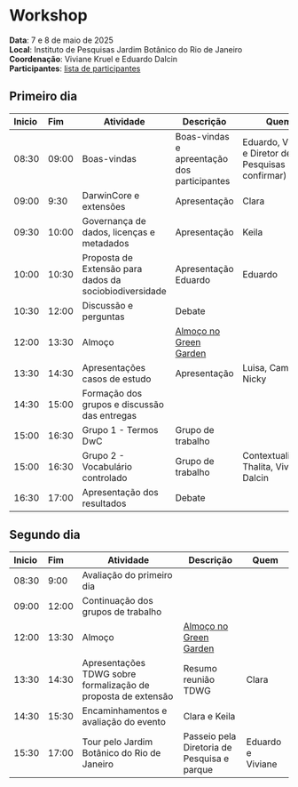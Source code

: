 # Workshop

__Data__: 7 e 8 de maio de 2025<br>
__Local__: Instituto de Pesquisas Jardim Botânico do Rio de Janeiro<br>
__Coordenação__: Viviane Kruel e Eduardo Dalcin<br>
__Participantes__: [lista de participantes](https://docs.google.com/spreadsheets/d/1ffowNNgvsmScTXX6SyRZ3J5XjDBJ9izYYtHNKR6x_J8/edit?usp=sharing)

## Primeiro dia

| Inicio | Fim | Atividade | Descrição | Quem |
|:---|:---|---|---|---|
| 08:30 | 09:00 | Boas-vindas | Boas-vindas e apreentação dos participantes | Eduardo, Viviane e Diretor de Pesquisas (a confirmar) |
| 09:00 | 9:30 | DarwinCore e extensões | Apresentação | Clara |
| 09:30 | 10:00 | Governança de dados, licenças e metadados | Apresentação | Keila |
| 10:00 | 10:30 | Proposta de Extensão para dados da sociobiodiversidade | Apresentação Eduardo | Eduardo |
| 10:30 | 12:00 | Discussão e perguntas | Debate |  |
| 12:00 | 13:30 | Almoço | [Almoço no Green Garden](https://www.greengardenrestaurante.com/) |  |
| 13:30 | 14:30 | Apresentações casos de estudo | Apresentação | Luisa, Camila e Nicky |
| 14:30 | 15:00 | Formação dos grupos e discussão das entregas |  |
| 15:00 | 16:30 | Grupo 1 - Termos DwC | Grupo de trabalho |  |
| 15:00 | 16:30 | Grupo 2 - Vocabulário controlado | Grupo de trabalho | Contextualização Thalita, Viviane e Dalcin  |
| 16:30 | 17:00 | Apresentação dos resultados | Debate |  |

## Segundo dia

| Inicio | Fim | Atividade | Descrição | Quem |
|:---|:---|---|---|---|
| 08:30 | 9:00 | Avaliação do primeiro dia | | |
| 09:00 | 12:00 | Continuação dos grupos de trabalho |  |  |
| 12:00 | 13:30 | Almoço | [Almoço no Green Garden](https://www.greengardenrestaurante.com/) |  |
| 13:30 | 14:30 | Apresentações TDWG sobre formalização de proposta de extensão | Resumo reunião TDWG | Clara |
| 14:30 | 15:30 | Encaminhamentos e avaliação do evento | Clara e Keila |
| 15:30 | 17:00 | Tour pelo Jardim Botânico do Rio de Janeiro | Passeio pela Diretoria de Pesquisa e parque | Eduardo e Viviane |
